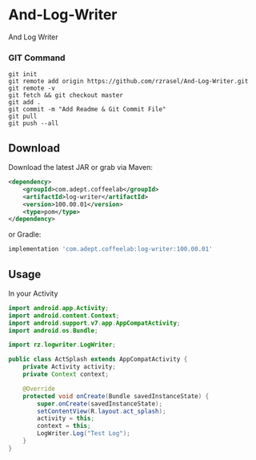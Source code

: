 # And-Log-Writer
And Log Writer

### GIT Command
```git_command
git init
git remote add origin https://github.com/rzrasel/And-Log-Writer.git
git remote -v
git fetch && git checkout master
git add .
git commit -m "Add Readme & Git Commit File"
git pull
git push --all
```

Download
--------

Download the latest JAR or grab via Maven:
```xml
<dependency>
	<groupId>com.adept.coffeelab</groupId>
	<artifactId>log-writer</artifactId>
	<version>100.00.01</version>
	<type>pom</type>
</dependency>
```
or Gradle:
```groovy
implementation 'com.adept.coffeelab:log-writer:100.00.01'
```

Usage
-----

In your Activity

```java
import android.app.Activity;
import android.content.Context;
import android.support.v7.app.AppCompatActivity;
import android.os.Bundle;

import rz.logwriter.LogWriter;

public class ActSplash extends AppCompatActivity {
    private Activity activity;
    private Context context;

    @Override
    protected void onCreate(Bundle savedInstanceState) {
        super.onCreate(savedInstanceState);
        setContentView(R.layout.act_splash);
        activity = this;
        context = this;
        LogWriter.Log("Test Log");
    }
}
```